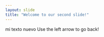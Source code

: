 ```yaml
---
layout: slide
title: "Welcome to our second slide!"
---
```

mi texto nuevo
Use the left arrow to go back!
